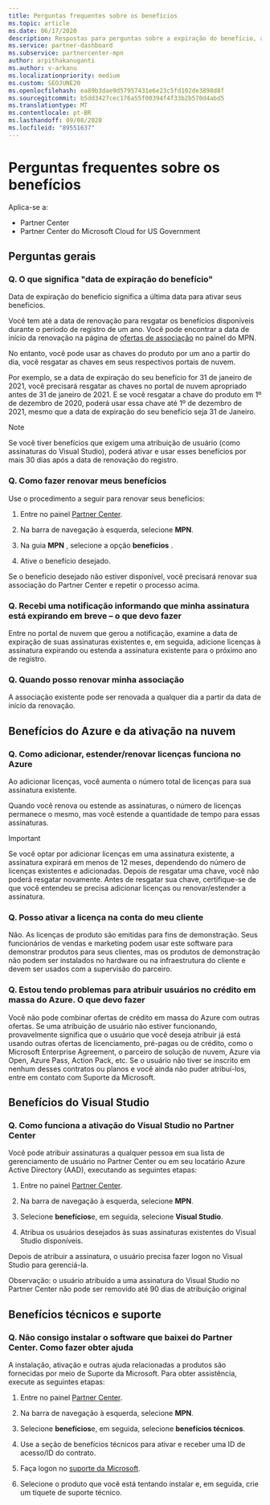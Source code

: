 ```yaml
---
title: Perguntas frequentes sobre os benefícios
ms.topic: article
ms.date: 06/17/2020
description: Respostas para perguntas sobre a expiração do benefício, a renovação e a ativação de licenças para o Azure, nuvem, Visual Studio e benefícios técnicos e de suporte
ms.service: partner-dashboard
ms.subservice: partnercenter-mpn
author: arpithakanuganti
ms.author: v-arkanu
ms.localizationpriority: medium
ms.custom: SEOJUNE20
ms.openlocfilehash: ea89b3dae9d57957431e6e23c5fd102de3898d8f
ms.sourcegitcommit: b5dd3427cec176a55f00394f4f33b2b570d4abd5
ms.translationtype: MT
ms.contentlocale: pt-BR
ms.lasthandoff: 09/08/2020
ms.locfileid: "89551637"
---
```

# <a name="benefits-faq"></a>Perguntas frequentes sobre os benefícios

Aplica-se a:

- Partner Center
- Partner Center do Microsoft Cloud for US Government

## <a name="general-questions"></a>Perguntas gerais

### <a name="q-what-does-benefit-expiry-date-mean"></a>Q. O que significa "data de expiração do benefício"

Data de expiração do benefício significa a última data para ativar seus benefícios.

Você tem até a data de renovação para resgatar os benefícios disponíveis durante o período de registro de um ano. Você pode encontrar a data de início da renovação na página de [ofertas de associação](https://partner.microsoft.com/dashboard/mpn/offers) no painel do MPN.

No entanto, você pode usar as chaves do produto por um ano a partir do dia, você resgatar as chaves em seus respectivos portais de nuvem.

Por exemplo, se a data de expiração do seu benefício for 31 de janeiro de 2021, você precisará resgatar as chaves no portal de nuvem apropriado antes de 31 de janeiro de 2021. E se você resgatar a chave do produto em 1º de dezembro de 2020, poderá usar essa chave até 1º de dezembro de 2021, mesmo que a data de expiração do seu benefício seja 31 de Janeiro.

>[!NOTE]
>Se você tiver benefícios que exigem uma atribuição de usuário (como assinaturas do Visual Studio), poderá ativar e usar esses benefícios por mais 30 dias após a data de renovação do registro.

### <a name="q-how-do-i-renew-my-benefits"></a>Q. Como fazer renovar meus benefícios

Use o procedimento a seguir para renovar seus benefícios:

1. Entre no painel [Partner Center](https://partner.microsoft.com/dashboard/).

2. Na barra de navegação à esquerda, selecione **MPN**.

3. Na guia **MPN** , selecione a opção **benefícios** .

4. Ative o benefício desejado.

Se o benefício desejado não estiver disponível, você precisará renovar sua associação do Partner Center e repetir o processo acima.

### <a name="q-i-received-a-notification-informing-me-that-my-subscription-is-expiring-soon---what-should-i-do"></a>Q. Recebi uma notificação informando que minha assinatura está expirando em breve – o que devo fazer

Entre no portal de nuvem que gerou a notificação, examine a data de expiração de suas assinaturas existentes e, em seguida, adicione licenças à assinatura expirando ou estenda a assinatura existente para o próximo ano de registro.

### <a name="q-when-can-i-renew-my-membership"></a>Q. Quando posso renovar minha associação

A associação existente pode ser renovada a qualquer dia a partir da data de início da renovação.

## <a name="azure-and-cloud-activation-benefits"></a>Benefícios do Azure e da ativação na nuvem

### <a name="q-how-does-adding-extendingrenewing-licenses-work-on-azure"></a>Q. Como adicionar, estender/renovar licenças funciona no Azure

Ao adicionar licenças, você aumenta o número total de licenças para sua assinatura existente.

Quando você renova ou estende as assinaturas, o número de licenças permanece o mesmo, mas você estende a quantidade de tempo para essas assinaturas.

>[!IMPORTANT]
>Se você optar por adicionar licenças em uma assinatura existente, a assinatura expirará em menos de 12 meses, dependendo do número de licenças existentes e adicionadas. Depois de resgatar uma chave, você não poderá resgatar novamente. Antes de resgatar sua chave, certifique-se de que você entendeu se precisa adicionar licenças ou renovar/estender a assinatura.

### <a name="q-can-i-activate-the-license-on-my-customers-account"></a>Q. Posso ativar a licença na conta do meu cliente

Não. As licenças de produto são emitidas para fins de demonstração. Seus funcionários de vendas e marketing podem usar este software para demonstrar produtos para seus clientes, mas os produtos de demonstração não podem ser instalados no hardware ou na infraestrutura do cliente e devem ser usados com a supervisão do parceiro.

### <a name="q-im-having-trouble-assigning-users-in-azure-bulk-credit-what-should-i-do"></a>Q. Estou tendo problemas para atribuir usuários no crédito em massa do Azure. O que devo fazer

Você não pode combinar ofertas de crédito em massa do Azure com outras ofertas. Se uma atribuição de usuário não estiver funcionando, provavelmente significa que o usuário que você deseja atribuir já está usando outras ofertas de licenciamento, pré-pagas ou de crédito, como o Microsoft Enterprise Agreement, o parceiro de solução de nuvem, Azure via Open, Azure Pass, Action Pack, etc. Se o usuário não tiver se inscrito em nenhum desses contratos ou planos e você ainda não puder atribuí-los, entre em contato com Suporte da Microsoft.

## <a name="visual-studio-benefits"></a>Benefícios do Visual Studio

### <a name="q-how-does-visual-studio-activation-work-in-partner-center"></a>Q. Como funciona a ativação do Visual Studio no Partner Center

Você pode atribuir assinaturas a qualquer pessoa em sua lista de gerenciamento de usuário no Partner Center ou em seu locatário Azure Active Directory (AAD), executando as seguintes etapas:

1. Entre no painel [Partner Center](https://partner.microsoft.com/dashboard/).

2. Na barra de navegação à esquerda, selecione **MPN**.

3. Selecione **benefícios**e, em seguida, selecione **Visual Studio**.

4. Atribua os usuários desejados às suas assinaturas existentes do Visual Studio disponíveis.

Depois de atribuir a assinatura, o usuário precisa fazer logon no Visual Studio para gerenciá-la.

Observação: o usuário atribuído a uma assinatura do Visual Studio no Partner Center não pode ser removido até 90 dias de atribuição original

## <a name="technical-benefits-and-support"></a>Benefícios técnicos e suporte

### <a name="q-i-cant-install-the-software-i-downloaded-from-partner-center-how-do-i-get-help"></a>Q. Não consigo instalar o software que baixei do Partner Center. Como fazer obter ajuda

A instalação, ativação e outras ajuda relacionadas a produtos são fornecidas por meio de Suporte da Microsoft. Para obter assistência, execute as seguintes etapas:

1. Entre no painel [Partner Center](https://partner.microsoft.com/dashboard/).

2. Na barra de navegação à esquerda, selecione **MPN**.

3. Selecione **benefícios**e, em seguida, selecione **benefícios técnicos**.

4. Use a seção de benefícios técnicos para ativar e receber uma ID de acesso/ID do contrato.

5. Faça logon no [suporte da Microsoft](https://support.microsoft.com/supportforbusiness/productselection).

6. Selecione o produto que você está tentando instalar e, em seguida, crie um tíquete de suporte técnico.
